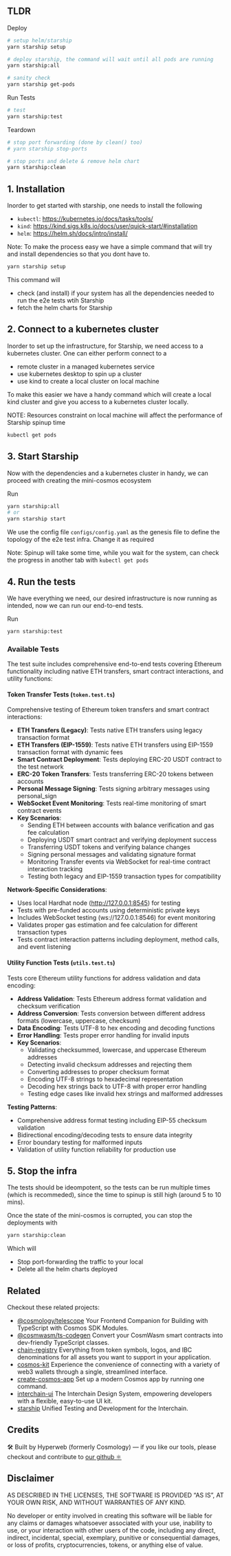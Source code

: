 ## TLDR

Deploy

```sh
# setup helm/starship
yarn starship setup

# deploy starship, the command will wait until all pods are running
yarn starship:all

# sanity check
yarn starship get-pods
```

Run Tests

```sh
# test
yarn starship:test
```

Teardown

```sh
# stop port forwarding (done by clean() too)
# yarn starship stop-ports

# stop ports and delete & remove helm chart
yarn starship:clean
```

## 1. Installation

Inorder to get started with starship, one needs to install the following

- `kubectl`: https://kubernetes.io/docs/tasks/tools/
- `kind`: https://kind.sigs.k8s.io/docs/user/quick-start/#installation
- `helm`: https://helm.sh/docs/intro/install/

Note: To make the process easy we have a simple command that will try and install dependencies
so that you dont have to.

```bash
yarn starship setup
```

This command will

- check (and install) if your system has all the dependencies needed to run the e2e tests wtih Starship
- fetch the helm charts for Starship

## 2. Connect to a kubernetes cluster

Inorder to set up the infrastructure, for Starship, we need access to a kubernetes cluster.
One can either perform connect to a

- remote cluster in a managed kubernetes service
- use kubernetes desktop to spin up a cluster
- use kind to create a local cluster on local machine

To make this easier we have a handy command which will create a local kind cluster and give you access
to a kubernetes cluster locally.

NOTE: Resources constraint on local machine will affect the performance of Starship spinup time

```bash
kubectl get pods
```

## 3. Start Starship

Now with the dependencies and a kubernetes cluster in handy, we can proceed with creating the mini-cosmos ecosystem

Run

```bash
yarn starship:all
# or
yarn starship start
```

We use the config file `configs/config.yaml` as the genesis file to define the topology of the e2e test infra. Change it as required

Note: Spinup will take some time, while you wait for the system, can check the progress in another tab with `kubectl get pods`

## 4. Run the tests

We have everything we need, our desired infrastructure is now running as intended, now we can run
our end-to-end tests.

Run

```bash
yarn starship:test
```

### Available Tests

The test suite includes comprehensive end-to-end tests covering Ethereum functionality including native ETH transfers, smart contract interactions, and utility functions:

#### Token Transfer Tests (`token.test.ts`)

Comprehensive testing of Ethereum token transfers and smart contract interactions:

- **ETH Transfers (Legacy)**: Tests native ETH transfers using legacy transaction format
- **ETH Transfers (EIP-1559)**: Tests native ETH transfers using EIP-1559 transaction format with dynamic fees
- **Smart Contract Deployment**: Tests deploying ERC-20 USDT contract to the test network
- **ERC-20 Token Transfers**: Tests transferring ERC-20 tokens between accounts
- **Personal Message Signing**: Tests signing arbitrary messages using personal_sign
- **WebSocket Event Monitoring**: Tests real-time monitoring of smart contract events
- **Key Scenarios**:
  - Sending ETH between accounts with balance verification and gas fee calculation
  - Deploying USDT smart contract and verifying deployment success
  - Transferring USDT tokens and verifying balance changes
  - Signing personal messages and validating signature format
  - Monitoring Transfer events via WebSocket for real-time contract interaction tracking
  - Testing both legacy and EIP-1559 transaction types for compatibility

**Network-Specific Considerations**:

- Uses local Hardhat node (http://127.0.0.1:8545) for testing
- Tests with pre-funded accounts using deterministic private keys
- Includes WebSocket testing (ws://127.0.0.1:8546) for event monitoring
- Validates proper gas estimation and fee calculation for different transaction types
- Tests contract interaction patterns including deployment, method calls, and event listening

#### Utility Function Tests (`utils.test.ts`)

Tests core Ethereum utility functions for address validation and data encoding:

- **Address Validation**: Tests Ethereum address format validation and checksum verification
- **Address Conversion**: Tests conversion between different address formats (lowercase, uppercase, checksum)
- **Data Encoding**: Tests UTF-8 to hex encoding and decoding functions
- **Error Handling**: Tests proper error handling for invalid inputs
- **Key Scenarios**:
  - Validating checksummed, lowercase, and uppercase Ethereum addresses
  - Detecting invalid checksum addresses and rejecting them
  - Converting addresses to proper checksum format
  - Encoding UTF-8 strings to hexadecimal representation
  - Decoding hex strings back to UTF-8 with proper error handling
  - Testing edge cases like invalid hex strings and malformed addresses

**Testing Patterns**:

- Comprehensive address format testing including EIP-55 checksum validation
- Bidirectional encoding/decoding tests to ensure data integrity
- Error boundary testing for malformed inputs
- Validation of utility function reliability for production use

## 5. Stop the infra

The tests should be ideompotent, so the tests can be run multiple times (which is recommeded), since the time to spinup is still high (around 5 to 10 mins).

Once the state of the mini-cosmos is corrupted, you can stop the deployments with

```bash
yarn starship:clean
```

Which will

- Stop port-forwarding the traffic to your local
- Delete all the helm charts deployed

## Related

Checkout these related projects:

- [@cosmology/telescope](https://github.com/hyperweb-io/telescope) Your Frontend Companion for Building with TypeScript with Cosmos SDK Modules.
- [@cosmwasm/ts-codegen](https://github.com/CosmWasm/ts-codegen) Convert your CosmWasm smart contracts into dev-friendly TypeScript classes.
- [chain-registry](https://github.com/hyperweb-io/chain-registry) Everything from token symbols, logos, and IBC denominations for all assets you want to support in your application.
- [cosmos-kit](https://github.com/hyperweb-io/cosmos-kit) Experience the convenience of connecting with a variety of web3 wallets through a single, streamlined interface.
- [create-cosmos-app](https://github.com/hyperweb-io/create-cosmos-app) Set up a modern Cosmos app by running one command.
- [interchain-ui](https://github.com/hyperweb-io/interchain-ui) The Interchain Design System, empowering developers with a flexible, easy-to-use UI kit.
- [starship](https://github.com/hyperweb-io/starship) Unified Testing and Development for the Interchain.

## Credits

🛠 Built by Hyperweb (formerly Cosmology) — if you like our tools, please checkout and contribute to [our github ⚛️](https://github.com/hyperweb-io)

## Disclaimer

AS DESCRIBED IN THE LICENSES, THE SOFTWARE IS PROVIDED “AS IS”, AT YOUR OWN RISK, AND WITHOUT WARRANTIES OF ANY KIND.

No developer or entity involved in creating this software will be liable for any claims or damages whatsoever associated with your use, inability to use, or your interaction with other users of the code, including any direct, indirect, incidental, special, exemplary, punitive or consequential damages, or loss of profits, cryptocurrencies, tokens, or anything else of value.

